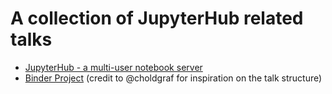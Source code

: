 # A collection of JupyterHub related talks

* [JupyterHub - a multi-user notebook server](https://rawgit.com/wildtreetech/jupyterhub-talk/master/index.html?p=talk.md#1)
* [Binder Project](https://rawgit.com/wildtreetech/jupyterhub-talk/master/index.html?p=talk-binderhub.md#1) (credit to @choldgraf for inspiration on the talk structure)
